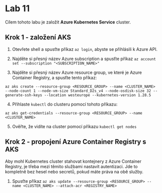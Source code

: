 # Lab 11

Cílem tohoto labu je založit __Azure Kubernetes Service__ cluster.

## Krok 1 - založení AKS

1. Otevřete shell a spusťte příkaz `az login`, abyste se přihlásili k Azure API.

2. Najděte si přesný název Azure subscription a spusťte příkaz `az account set --subscription "<SUBSCRIPTION_NAME>"`

3. Najděte si přesný název Azure resource group, ve které je Azure Container Registry, a spusťte tento příkaz:

```
az aks create --resource-group <RESOURCE_GROUP> --name <CLUSTER_NAME> --node-count 1 --node-vm-size Standard_D2s_v4 --node-osdisk-size 32 --generate-ssh-keys --location westeurope --kubernetes-version 1.28.5
```

4. Přihlaste `kubectl` do clusteru pomocí tohoto příkazu:

```
az aks get-credentials --resource-group <RESOURCE_GROUP> --name <CLUSTER_NAME>
```

5. Ověřte, že vidíte na cluster pomocí příkazu `kubectl get nodes`

## Krok 2 - propojení Azure Container Registry s AKS

Aby mohl Kubernetes cluster stahovat kontejnery z Azure Container Registry, je třeba mezi těmito službami nastavit autentizaci. Jde to kompletně bez hesel nebo secretů, pokud máte práva na obě služby.

1. Spusťte příkaz `az aks update --resource-group <RESOURCE_GROUP> --name <CLUSTER_NAME> --attach-acr <REGISTRY_NAME>`
